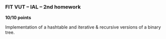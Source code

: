 ### FIT VUT – IAL – 2nd homework
**10/10 points**

Implementation of a hashtable and iterative & recursive versions of a binary tree.

